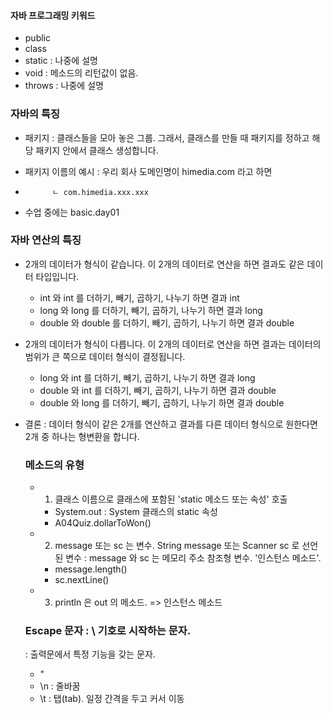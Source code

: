 
#### 자바 프로그래밍 키워드

- public
- class
- static : 나중에 설명
- void : 메소드의 리턴값이 없음.
- throws : 나중에 설명

### 자바의 특징

- 패키지 : 클래스들을 모아 놓은 그룹. 그래서, 클래스를 만들 때 패키지를
정하고 해당 패키지 안에서 클래스 생성합니다. 
+ 패키지 이름의 예시 : 우리 회사 도메인명이 himedia.com 라고 하면
+           ㄴ com.himedia.xxx.xxx
+ 수업 중에는 basic.day01 

### 자바 연산의 특징

- 2개의 데이터가 형식이 같습니다. 이 2개의 데이터로 연산을 하면 
  결과도 같은 데이터 타입입니다.
    + int 와 int 를 더하기, 빼기, 곱하기, 나누기 하면 결과 int
    + long 와 long 를 더하기, 빼기, 곱하기, 나누기 하면 결과 long
    + double 와 double 를 더하기, 빼기, 곱하기, 나누기 하면 결과 double

- 2개의 데이터가 형식이 다릅니다. 이 2개의 데이터로 연산을 하면 
  결과는 데이터의 범위가 큰 쪽으로 데이터 형식이 결정됩니다. 
    + long 와 int 를 더하기, 빼기, 곱하기, 나누기 하면 결과 long
    + double 와 int 를 더하기, 빼기, 곱하기, 나누기 하면 결과 double
    + double 와 long 를 더하기, 빼기, 곱하기, 나누기 하면 결과 double

- 결론 : 데이터 형식이 같은 2개를 연산하고 결과를 다른 데이터 형식으로 원한다면 
  2개 중 하나는 형변환을 합니다. 

  ### 메소드의 유형

  - 1. 클래스 이름으로 클래스에 포함된 'static 메소드 또는 속성' 호출 
    - System.out   : System 클래스의 static 속성
    - A04Quiz.dollarToWon()

  - 2. message 또는 sc 는 변수. String message 또는 Scanner sc 로 선언된 변수
      : message 와 sc 는 메모리 주소 참조형 변수. '인스턴스 메소드'.
    - message.length()
    - sc.nextLine()

  - 3.  println 은 out 의 메소드. => 인스턴스 메소드

  ### Escape 문자 : \ 기호로 시작하는 문자.

  : 출력문에서 특정 기능을 갖는 문자. 

  - \"
  - \n : 줄바꿈
  - \t : 탭(tab). 일정 간격을 두고 커서 이동
  